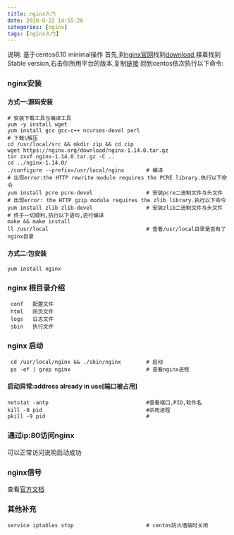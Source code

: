```yaml
---
title: nginx入门
date: 2018-8-22 14:55:26
categories: [nginx]
tags: [nginx入门]
---
```

说明:
    基于centos6.10 minimal操作
首先,到[nginx官网](https://nginx.org/)找到[download](https://nginx.org/en/download.html),接着找到Stable version,右击你所用平台的版本,复制[链接](https://nginx.org/download/nginx-1.14.0.tar.gz)
回到centos依次执行以下命令:
 ### nginx安装
 #### 方式一:源码安装
```
# 安装下载工具与编译工具
yum -y install wget
yum install gcc gcc-c++ ncurses-devel perl
# 下载\解压
cd /usr/local/src && mkdir zip && cd zip
wget https://nginx.org/download/nginx-1.14.0.tar.gz
tar zxvf nginx-1.14.0.tar.gz -C ..
cd ../nginx-1.14.0/
./configure --prefix=/usr/local/nginx       # 编译
# 出现error:the HTTP rewrite module requires the PCRE library.执行以下命令
yum install pcre pcre-devel                 # 安装pcre二进制文件与头文件
# 出现error: the HTTP gzip module requires the zlib library.执行以下命令
yum install zlib zlib-devel                 # 安装zlib二进制文件与头文件
# 终于一切顺利,执行以下语句,进行编译
make && make install
ll /usr/local                               # 查看/usr/local目录是否有了nginx目录
```
 #### 方式二:包安装
 ````
 yum install nginx
 ````
 ### nginx 根目录介绍
````
 conf   配置文件  
 html   网页文件
 logs   日志文件
 sbin   执行文件
````
 ### nginx 启动
````
 cd /usr/local/nginx && ./sbin/nginx        # 启动
 ps -ef | grep nginx                        # 查看nginx进程
````
#### 启动异常:address already in use[端口被占用]
````
netstat -antp                               #查看端口,PID,软件名
kill -9 pid                                 #杀死进程
pkill -9 pid                                #
````

 ### 通过ip:80访问nginx
 可以正常访问说明启动成功

 ### nginx信号
查看[官方文档](https://www.nginx.com/resources/wiki/start/topics/tutorials/commandline/)

 ### 其他补充
````
service iptables stop                       # centos防火墙临时关闭
````